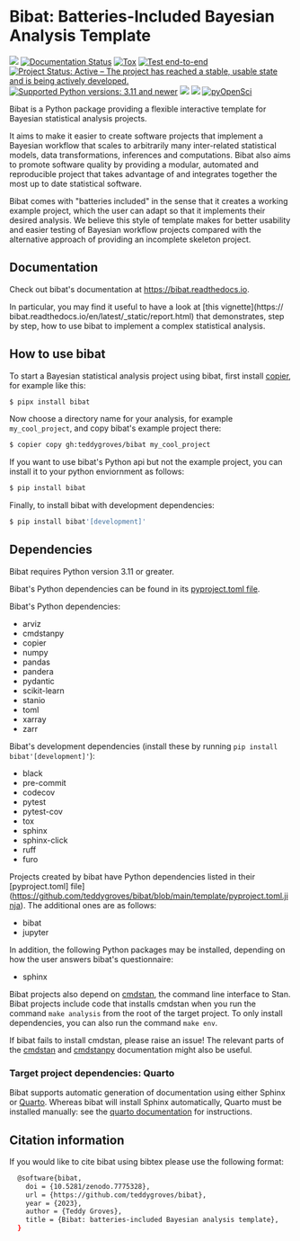 # Bibat: Batteries-Included Bayesian Analysis Template

[![](https://zenodo.org/badge/344553551.svg)](https://zenodo.org/badge/latestdoi/344553551)
[![Documentation Status](https://readthedocs.org/projects/bibat/badge/?version=latest)](https://bibat.readthedocs.io/en/latest/?badge=latest)
[![Tox](https://github.com/teddygroves/bibat/actions/workflows/run_tox.yml/badge.svg)](https://github.com/teddygroves/bibat/actions/workflows/run_tox.yml)
[![Test end-to-end](https://github.com/teddygroves/bibat/actions/workflows/test_end_to_end.yml/badge.svg)](https://github.com/teddygroves/bibat/actions/workflows/test_end_to_end.yml)
[![Project Status: Active – The project has reached a stable, usable state and is being actively developed.](https://www.repostatus.org/badges/latest/active.svg)](https://www.repostatus.org/#active)
[![Supported Python versions: 3.11 and newer](https://img.shields.io/badge/python->=3.11-blue.svg)](https://www.python.org/)
[![](https://badge.fury.io/py/bibat.svg)](https://badge.fury.io/py/bibat)
[![](https://codecov.io/github/teddygroves/bibat/branch/main/graph/badge.svg?token=ck0IKyzP7J)](https://codecov.io/github/teddygroves/bibat)
[![pyOpenSci](https://tinyurl.com/y22nb8up)](https://github.com/pyOpenSci/software-review/issues/83)

Bibat is a Python package providing a flexible interactive template for Bayesian
statistical analysis projects.

It aims to make it easier to create software projects that implement a Bayesian
workflow that scales to arbitrarily many inter-related statistical models, data
transformations, inferences and computations. Bibat also aims to promote
software quality by providing a modular, automated and reproducible project that
takes advantage of and integrates together the most up to date statistical
software.

Bibat comes with "batteries included" in the sense that it creates a working
example project, which the user can adapt so that it implements their desired
analysis. We believe this style of template makes for better usability and
easier testing of Bayesian workflow projects compared with the alternative
approach of providing an incomplete skeleton project.

## Documentation

Check out bibat's documentation at <https://bibat.readthedocs.io>.

In particular, you may find it useful to have a look at [this vignette](https:// bibat.readthedocs.io/en/latest/_static/report.html) that demonstrates, step by
step, how to use bibat to implement a complex statistical analysis.

## How to use bibat

To start a Bayesian statistical analysis project using bibat, first install [copier](https://copier.readthedocs.io), for example like this:

```sh
$ pipx install bibat
```

Now choose a directory name for your analysis, for example `my_cool_project`,
and copy bibat's example project there:

```sh
$ copier copy gh:teddygroves/bibat my_cool_project
```

If you want to use bibat's Python api but not the example project, you can
install it to your python enviornment as follows:

```sh
$ pip install bibat
```

Finally, to install bibat with development dependencies:

```sh
$ pip install bibat'[development]'
```

## Dependencies

Bibat requires Python version 3.11 or greater.

Bibat's Python dependencies can be found in its [pyproject.toml file](https://github.com/teddygroves/bibat/blob/main/pyproject.toml).

Bibat's Python dependencies:

- arviz
- cmdstanpy
- copier
- numpy
- pandas
- pandera
- pydantic
- scikit-learn
- stanio
- toml
- xarray
- zarr

Bibat's development dependencies (install these by running `pip install
bibat'[development]'`):

- black
- pre-commit
- codecov
- pytest
- pytest-cov
- tox
- sphinx
- sphinx-click
- ruff
- furo

Projects created by bibat have Python dependencies listed in their [pyproject.toml] file](https://github.com/teddygroves/bibat/blob/main/template/pyproject.toml.jinja). The additional ones are as follows:

- bibat
- jupyter

In addition, the following Python packages may be installed, depending on how
the user answers bibat's questionnaire:

- sphinx

Bibat projects also depend on [cmdstan](https://mc-stan.org/docs/cmdstan-guide/index.html), the command line
interface to Stan. Bibat projects include code that installs cmdstan when you
run the command `make analysis` from the root of the target project. To only install dependencies, you can also run the command `make env`.

If bibat fails to install cmdstan, please raise an issue! The relevant
parts of the [cmdstan](https://mc-stan.org/docs/cmdstan-guide/cmdstan-installation.html) and
[cmdstanpy](https://cmdstanpy.readthedocs.io/en/v1.1.0/installation.html#cmdstan-installation)
documentation might also be useful.

### Target project dependencies: Quarto

Bibat supports automatic generation of documentation using either Sphinx or
[Quarto](https://quarto.org/). Whereas bibat will install Sphinx
automatically, Quarto must be installed manually: see the [quarto
documentation](https://quarto.org/docs/get-started/) for instructions.

## Citation information

If you would like to cite bibat using bibtex please use the following format:


```sh
  @software{bibat,
    doi = {10.5281/zenodo.7775328},
    url = {https://github.com/teddygroves/bibat},
    year = {2023},
    author = {Teddy Groves},
    title = {Bibat: batteries-included Bayesian analysis template},
  }
```
